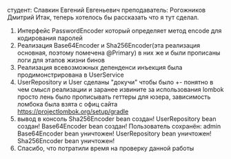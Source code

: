 студент: Славкин Евгений Евгеньевич преподаватель: Рогожников Дмитрий
Итак, теперь хотелось бы рассказать что я тут сделал.
1) Интерфейс PasswordEncoder который определяет метод encode для кодирования паролей
2) Реализация Base64Encoder и Sha256Encoder(эта реализация основная, поэтому помечена @Primary) в них же и были прописаны логи для этапов жизни бинов
3) Реализация всевозможных депенденси инъекция была продимонстрирована в UserService
4) UserRepository и User сделаны "докучи" чтобы было +- понятно в чем смысл реализации и заранее извините за использования lombok просто лень было прописывать геттеры для юзера, зависимость ломбока была взята с офиц сайта https://projectlombok.org/setup/gradle
5) вывод в консоль Sha256Encoder bean создан!
   UserRepository bean создан!
   Base64Encoder bean создан!
   Пользователь сохранён: admin
   Base64Encoder bean уничтожен!
   UserRepository bean уничтожен!
   Sha256Encoder bean уничтожен!
6) Спасибо, что потратили время на проверку данной работы